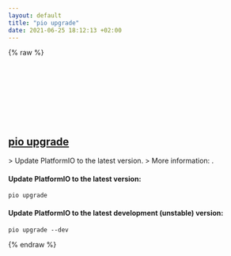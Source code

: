```yaml
---
layout: default
title: "pio upgrade"
date: 2021-06-25 18:12:13 +02:00
---
```

{% raw %}
<h2 id="pio-upgrade">
  <a href="/en/common/pio-upgrade.html">pio upgrade</a> <a href="#pio-upgrade"><svg class="icon">
    <use href="/assets/images/unicode_sprite.svg#link" />
  </svg></a>
</h2>
> Update PlatformIO to the latest version.
> More information: <https://docs.platformio.org/en/latest/core/userguide/cmd_upgrade.html>.

#### Update PlatformIO to the latest version:
```shell
pio upgrade
```
#### Update PlatformIO to the latest development (unstable) version:
```shell
pio upgrade --dev
```
{% endraw %}